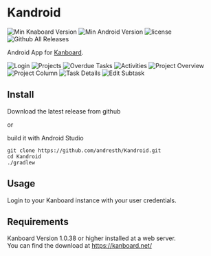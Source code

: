 # Kandroid
![Min Knaboard Version](https://img.shields.io/badge/min.%20Kanboard%20version-1.0.38-lightgray.svg) ![Min Android Version](https://img.shields.io/badge/min.%20Android%20version-5-lightgray.svg) ![license](https://img.shields.io/github/license/andresth/kandroid.svg) ![Github All Releases](https://img.shields.io/github/downloads/andresth/kandroid/total.svg)

Android App for [Kanboard](https://kanboard.net/).

![Login](screenshots/login.png)
![Projects](screenshots/projects.png)
![Overdue Tasks](screenshots/overdue_tasks.png)
![Activities](screenshots/activities.png)
![Project Overview](screenshots/project_overview.png)
![Project Column](screenshots/project_column.png)
![Task Details](screenshots/task_details.png)
![Edit Subtask](screenshots/edit_subtask.png)

## Install
Download the latest release from github

or

build it with Android Studio  
```
git clone https://github.com/andresth/Kandroid.git
cd Kandroid
./gradlew
```

## Usage
Login to your Kanboard instance with your user credentials.

## Requirements
Kanboard Version 1.0.38 or higher installed at a web server.  
You can find the download at https://kanboard.net/
